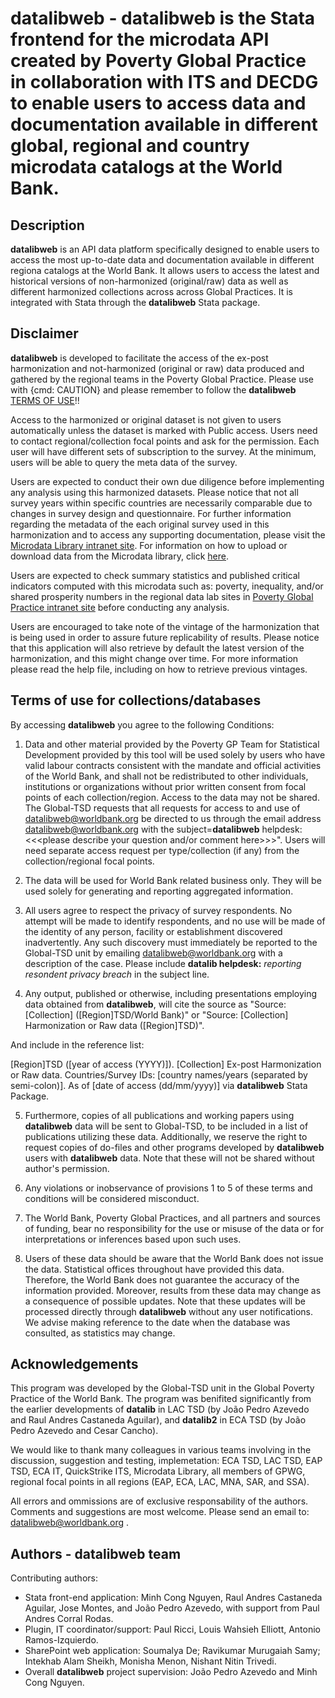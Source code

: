 # **datalibweb** - **datalibweb** is the Stata frontend for the microdata API created by Poverty Global Practice in collaboration with ITS and DECDG to enable users to access data and documentation available in different global, regional and country microdata catalogs at the World Bank.

## Description 

**datalibweb** is an API data platform specifically designed to enable users to access the most up-to-date data and documentation available in different regiona catalogs at the World Bank. It allows users to access the latest and historical versions of non-harmonized (original/raw) data as well as different harmonized collections across across Global Practices. It is integrated with Stata through the **datalibweb** Stata package.

## Disclaimer

 **datalibweb** is developed to facilitate the access of the ex-post
harmonization and not-harmonized (original or raw) data produced and gathered by the regional teams in the Poverty Global Practice.
Please use with {cmd: CAUTION} and please remember to follow the
**datalibweb** [TERMS OF USE](#terms_use)!! 

Access to the harmonized or original dataset is not given to users automatically unless the dataset is marked with Public access. 
Users need to contact regional/collection focal points and ask for the permission. Each user will have different sets of subscription to the survey. 
At the minimum, users will be able to query the meta data of the survey. 

 Users are expected to conduct their own due diligence before implementing any analysis using this harmonized datasets. Please notice
that not all survey years within specific countries are necessarily comparable due to changes in survey design and questionnaire.
For further information regarding the metadata of the each original survey used in this harmonization and to access any supporting
documentation, please visit the [Microdata Library intranet site](http://microdatalib.worldbank.org/index.php/catalog/eca).
For information on how to upload or download data from the Microdata library, click [here](\\Ecafile\eca-special\ECA_Databank\datalib\_doc\ECADATAPORTAL_Guidelines_1page.pdf).

 Users are expected to check summary statistics and published critical indicators computed with this microdata such as: poverty, inequality, and/or 
shared prosperity numbers in the regional data lab sites in [Poverty Global Practice intranet site](http://globalpractices.worldbank.org/poverty/Pages/en/GPGHome.aspx)
before conducting any analysis. 

 Users are encouraged to take note of the vintage of the harmonization that is being used in order to assure future 
replicability of results. Please notice that this application will also retrieve by default the latest version of the harmonization, 
and this might change over time. For more information please read the help file, including on how to retrieve previous 
vintages. 

## Terms of use for collections/databases <a name="terms_use"></a>

By accessing **datalibweb** you agree to the following Conditions:

1.	Data and other material provided by the Poverty GP Team for Statistical Development provided by this tool will be 
used solely by users who have valid labour contracts consistent with the mandate and official 
activities of the World Bank, and shall not be redistributed to other individuals, institutions or organizations without prior 
written consent from focal points of each collection/region. Access to the data may not be shared. The Global-TSD requests that all requests for access 
to and use of <datalibweb@worldbank.org> be directed to us through the email address 
<datalibweb@worldbank.org> with the subject=**datalibweb** helpdesk: <<<please describe your question and/or comment here>>>". 
Users will need separate access request per type/collection (if any) from the collection/regional focal points. 

2.	The data will be used for World Bank related business only. They will be used solely for generating and reporting 
aggregated information. 

3.	All users agree to respect the privacy of survey respondents. No attempt will be made to identify respondents, and 
no use will be made of the identity of any person, facility or establishment discovered inadvertently. Any such discovery must 
immediately be reported to the Global-TSD unit by emailing [datalibweb@worldbank.org](mailto:datalibweb@worldbank.org?subject=datalibweb%20helpdesk:%20reporting%20resondent%20privacy%20breach) with a description of the case. Please include **datalib helpdesk:** *reporting resondent privacy breach* in the subject line.

4.	Any output, published or otherwise, including presentations employing data obtained from **datalibweb**, will cite 
the source as "Source: [Collection] ([Region]TSD/World Bank)" or "Source: [Collection] Harmonization or Raw data ([Region]TSD)". 

And include in the reference list: 

[Region]TSD ([year of access (YYYY)]). [Collection] Ex-post Harmonization or Raw data. Countries/Survey IDs: [country names/years 
(separated by semi-colon)]. As of [date of access (dd/mm/yyyy)] via **datalibweb** Stata Package.

5.	Furthermore, copies of all publications and working papers using **datalibweb** data will be sent to Global-TSD, to 
be included in a list of publications utilizing these data. Additionally, we reserve the right to request copies of 
do-files and other programs developed by **datalibweb** users with **datalibweb** data. Note that these will not be shared without 
author's permission. 

6.	Any violations or inobservance of provisions 1 to 5 of these terms and conditions will be considered 
misconduct. 

7.	The World Bank, Poverty Global Practices, and all partners and sources of funding, bear no responsibility for 
the use or misuse of the data or for interpretations or inferences based upon such uses. 

8.	Users of these data should be aware that the World Bank does not issue the data. Statistical offices 
throughout have provided this data. Therefore, the World Bank does not guarantee the accuracy of the information provided.
Moreover, results from these data may change as a consequence of possible 
updates. Note that these updates will be processed directly through **datalibweb** without any user notifications. 
We advise making reference to the date when the database was consulted, as statistics may change.

## Acknowledgements

This program was developed by the Global-TSD unit in the Global Poverty Practice of the World Bank. The program was benifited significantly from the earlier developments of **datalib** in LAC TSD (by João Pedro Azevedo and Raul Andres Castaneda Aguilar), and **datalib2** in ECA TSD (by João Pedro Azevedo and Cesar Cancho).	

We would like to thank many colleagues in various teams involving in the discussion, suggestion and testing, implemetation: ECA TSD, LAC TSD, EAP TSD, ECA IT, QuickStrike ITS, Microdata Library, all members of GPWG, regional focal points in all regions (EAP, ECA, LAC, MNA, SAR, and SSA).  

All errors and ommissions are of exclusive responsability of the authors. Comments and suggestions are most welcome. Please send an email to: <datalibweb@worldbank.org> .
	
## Authors - **datalibweb** team
Contributing authors:  
- Stata front-end application: Minh Cong Nguyen, Raul Andres Castaneda Aguilar, Jose Montes, and João Pedro Azevedo, with support from Paul Andres Corral Rodas. 
- Plugin, IT coordinator/support: Paul Ricci, Louis Wahsieh Elliott, Antonio Ramos-Izquierdo. 
- SharePoint web application: Soumalya De; Ravikumar Murugaiah Samy; Intekhab Alam Sheikh, Monisha Menon, Nishant Nitin Trivedi. 
- Overall ****datalibweb**** project supervision: João Pedro Azevedo and Minh Cong Nguyen. 
